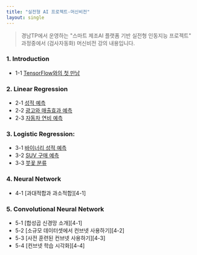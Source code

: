 ```yaml
---
title: "실전형 AI 프로젝트-머신비전"
layout: single
---
```


> 경남TP에서 운영하는 "스마트 제조AI 플랫폼 기반 실전형 인동지능 프로젝트" 과정중에서 (검사자동화) 머신비전 강의 내용입니다.

### 1. Introduction
* 1-1 [TensorFlow와의 첫 만남][1-1]

### 2. Linear Regression
* 2-1 [성적 예측][2-1]
* 2-2 [광고와 매출효과 예측][2-2]
* 2-3 [자동차 연비 예측][2-3]

### 3. Logistic Regression:
* 3-1 [바이너리 성적 예측][3-1]
* 3-2 [SUV 구매 예측][3-2]
* 3-3 [붓꽃 분류][3-3]

### 4. Neural Network
* 4-1 [과대적합과 과소적합][4-1]

### 5. Convolutional Neural Network
* 5-1 [합성곱 신경망 소개][4-1]
* 5-2 [소규모 데이터셋에서 컨브넷 사용하기][4-2]
* 5-3 [사전 훈련된 컨브넷 사용하기][4-3]
* 5-4 [컨브넷 학습 시각화][4-4]

[1-1]: https://colab.research.google.com/drive/1Flt5SoEBvJz4Yd_W-SB2aa-0OenKA3i1
[2-1]: https://colab.research.google.com/drive/1EDOyahnl-dsiPhVPflc_Iy8Tln6IJD88
[2-2]: https://colab.research.google.com/drive/1ZLeRqG0JsnaEp9bFtJvnBqUMC4Xw7sdT
[2-3]: https://colab.research.google.com/drive/1rl7_0bIalGARY2AuMbU1X-63gy5Eodr9?usp=sharing
[3-1]: https://colab.research.google.com/drive/1EDoVEihxJeA_3-LCZvcuugRnyBI5CWDd
[3-2]: https://colab.research.google.com/drive/19YkBLTKqZudqkCB1LN4SH6gYKeESHru-
[3-3]: https://colab.research.google.com/drive/1ZUhZoC4oid_x8RKYmIqgaHXDExZrYIg9
